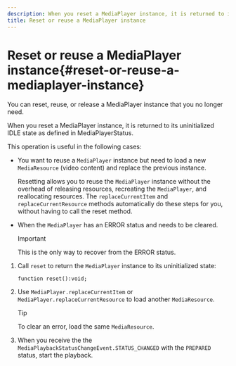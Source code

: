 ```yaml
---
description: When you reset a MediaPlayer instance, it is returned to its uninitialized IDLE state as defined in MediaPlayerStatus.
title: Reset or reuse a MediaPlayer instance
---
```


# Reset or reuse a MediaPlayer instance{#reset-or-reuse-a-mediaplayer-instance}

You can reset, reuse, or release a MediaPlayer instance that you no longer need.

When you reset a MediaPlayer instance, it is returned to its uninitialized IDLE state as defined in MediaPlayerStatus.

This operation is useful in the following cases:

* You want to reuse a `MediaPlayer` instance but need to load a new `MediaResource` (video content) and replace the previous instance.

  Resetting allows you to reuse the `MediaPlayer` instance without the overhead of releasing resources, recreating the `MediaPlayer`, and reallocating resources. The `replaceCurrentItem` and `replaceCurrentResource` methods automatically do these steps for you, without having to call the reset method. 

* When the `MediaPlayer` has an ERROR status and needs to be cleared. 

  >[!IMPORTANT]
  >
  >This is the only way to recover from the ERROR status.

1. Call `reset` to return the `MediaPlayer` instance to its uninitialized state:

   ```
   function reset():void; 
   
   ```

1. Use `MediaPlayer.replaceCurrentItem` or `MediaPlayer.replaceCurrentResource` to load another `MediaResource`.

   >[!TIP]
   >
   >To clear an error, load the same `MediaResource`.

1. When you receive the the `MediaPlaybackStatusChangeEvent.STATUS_CHANGED` with the `PREPARED` status, start the playback.
